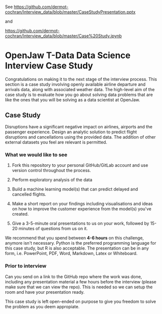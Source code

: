 #

See https://github.com/dermot-cochran/Interview_data/blob/master/CaseStudyPresentation.pptx

and

https://github.com/dermot-cochran/Interview_data/blob/master/Case%20Study.ipynb

# OpenJaw T-Data Data Science Interview Case Study 

Congratulations on making it to the next stage of the interview process. This section is a case study involving openly available airline departure and arrivals data, along with associated weather data. The high-level aim of the case study is to evaluate how you go about solving data problems that are like the ones that you will be solving as a data scientist at OpenJaw. 

## Case Study 

Disruptions have a significant negative impact on airlines, airports and the passenger experience. Design an analytic solution to predict flight disruptions and cancellations using the provided data. The addition of other external datasets you feel are relevant is permitted. 

### What we would like to see 

1) Fork this repository to your personal GitHub/GitLab account and use version control throughout the process. 

2) Perform exploratory analysis of the data 

3) Build a machine learning model(s) that can predict delayed and cancelled flights. 

4) Make a short report on your findings including visualisations and ideas on how to improve the customer experience from the model(s) you've created. 

5) Give a 3-5-minute oral presentations to us on your work, followed by 15-20 minutes of questions from us on it. 

We recommend that you spend between **4-6 hours** on this challenge, anymore isn't necessary. Python is the preferred programming language for this case study, but R is also acceptable. The presentation can be in any form, i.e. PowerPoint, PDF, Word, Markdown, Latex or Whiteboard. 

### Prior to interview

Can you send on a link to the GitHub repo where the work was done, including any presentation material a few hours before the interview (please make sure that we can view the repo). This is needed so we can setup the room and have your presentation ready. 

This case study is left open-ended on purpose to give you freedom to solve the problem as you deem appropiate.

 

 
